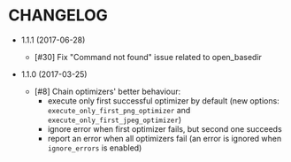 CHANGELOG
=========

* 1.1.1 (2017-06-28)

  * [#30] Fix "Command not found" issue related to open_basedir
  
* 1.1.0 (2017-03-25)

  * [#8] Chain optimizers' better behaviour:
    * execute only first successful optimizer by default (new options: `execute_only_first_png_optimizer` and `execute_only_first_jpeg_optimizer`)
    * ignore error when first optimizer fails, but second one succeeds
    * report an error when all optimizers fail (an error is ignored when `ignore_errors` is enabled)
